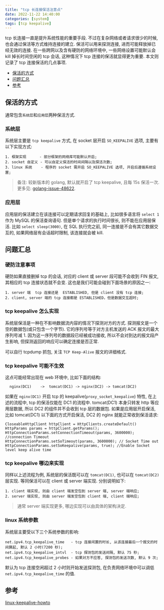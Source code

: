 ```yaml
---
title: "tcp 长连接保活注意点"
date: 2022-11-22 14:40:00
categories: [system]
tags: [tcp keepalive]
---
```


tcp 长连接一直是提升系统性能的重要手段. 不过在复杂网络或者请求很少的时候, 也会通过保活等方式维持连接的建立. 保活可以用来探测连接, 进而可能释放掉已经无效的连接. 在一些跨网以及含有硬防的网络环境中, 一些网络设置可能默认会 kill 掉长时间空闲的 tcp 会话, 这种情况下 tcp 连接的保活就显得更为重要. 本文则记录了 tcp 连接保活的几点事项.

* [保活的方式](#保活的方式)  
* [问题汇总](#问题汇总)  
* [参考](#参考)  

## 保活的方式

通常包含`系统层`和`应用层`两种保活方式.

### 系统层

系统层主要是 `tcp keepalive` 方式, 在 socket 层开启 `SO_KEEPALIVE` 选项, 主要有以下实现方式:
```
1. 框架实现      - 部分框架的网络库可能默认开启;
2. socket 自定义 - 可以自定义保活的时间间隔以及探活次数;
3. linux 系统    - 程序的 socket 需开启 SO_KEEPALIVE 选项, 开启后遵循系统设置;
```

> 备注: 较新版本的 golang, 默认就开启了 tcp keepalive, 且每 15s 保活一次. 更多见: [golang-issue-48622](https://github.com/golang/go/issues/48622).

### 应用层

应用层的保活建立在该连接可以定期请求回复的基础上, 比如很多语言将 `select 1` 作为 MySQL 的保活查询语句. 但是单个请求的执行时间很长, 则不能在应用层保活. 比如 `select sleep(3000)`, 在 SQL 执行完之前, 同一连接是不会有其它数据交互的,  如果网络层有会话超时限制, 该连接就会被 kill.

## 问题汇总

### 硬防注意事项

硬防如果直接删掉 tcp 的会话, 对应的 client 或 server 段可能不会收到 FIN 报文, 其相应的 tcp 连接状态就不会变. 这也是我们可能会碰到下面场景的原因之一:

```
1. server 端  tcp 连接还是  ESTABLISHED, 但是 client 没有 tcp 连接;
2. client, server 端的 tcp 连接都是 ESTABLISHED，但是数据交互超时;
```

### tcp keepalive 怎么实现

系统层保活是一种在不影响数据流内容的情况下探测对方的方式. 探测报文是一个空的数据包(或只包含一个字节). 它的序列号等于对方主机发送的 ACK 报文的最大序列号减 1. 因为这一序列号的数据段已经被成功接收, 所以不会对到达的报文段产生影响, 但探测返回的响应可以确定连接是否正常.

可以自行 tcpdump 抓包, 关注 `TCP Keep-Alive` 报文的详细格式.

### tcp keepalive 可能不生效

这点可能经常出现在 web 环境中, 比如下面的结构:
```
  nginx(DC1)    ->  tomcat(DC1) -> nginx(DC2) -> tomcat(DC2)
```

如果在 `nginx(DC1)` 开启 tcp 的 keepalive(`proxy_socket_keepalive`) 特性, 在上述的流程中, tcp 的保活仅能在 DC1 的流程中. tomcat(DC1) 本身只转发 http 等应用层数据, 所以 DC2 的组件并不会收到 tcp 层的数据包. 如果是应用层开启保活, 比如 tomcat(DC1) 以下面的方式开启保活,  DC2 的 nginx 就能正常收到保活请求:
```
CloseableHttpClient httpClient = HttpClients.createDefault()
HttpParams params = httpClient.getParams();
HttpConnectionParams.setConnectionTimeout(params, 3600000); //connection Timeout
HttpConnectionParams.setSoTimeout(params, 3600000); // Socket Time out
HttpConnectionParams.setSoKeepalive(params, true); //Enable Socket level keep alive time
```

### tcp keepalive 哪边来实现

同样以上述流程为例, 系统层的保活既可以在 `tomcat(DC1)`, 也可以在 `tomcat(DC2)` 层实现. 等同保活可以在 client 或 server 端实现. 分别说明如下:
```
1. client 端实现, 则由 client 端发空包到 server 端, server 端响应;
2. server 端实现, 则由 server 端发空包到 client 端, client 端响应;
```

> 通常 server 端实现更多, 哪边实现可以由具体的架构决定.

### linux 系统参数

系统层主要受以下三个系统参数的影响:
```
net.ipv4.tcp_keepalive_time   - tcp 连接闲置的时长, 从该连接最后一个报文的时间算起, 默认 2 小时(7200 秒);
net.ipv4.tcp_keepalive_intvl  - tcp 探测包的发送间隔, 默认 75 秒;
net.ipv4.tcp_keepalive_probes - 如果对方不应答, 探测包的发送次数, 默认 9 次;
```

默认为 tcp 连接空闲超过 2 小时则开始发送探测包, 在负责网络环境中可以调低 `net.ipv4.tcp_keepalive_time` 的值.

## 参考

[linux-keepalive-howto](https://tldp.org/HOWTO/html_single/TCP-Keepalive-HOWTO/)  
